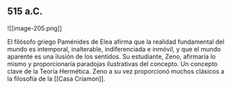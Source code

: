 ## 515 a.C. 
![[image-205.png]]

El filósofo griego Paménides de Elea afirma que la realidad fundamental del mundo es intemporal, inalterable, indiferenciada e inmóvil, y que el mundo aparente es una ilusión de los sentidos. Su estudiante, Zeno, afirmaría lo mismo y proporcionaría paradojas ilustrativas del concepto. Un concepto clave de la Teoría Hermética. Zeno a su vez proporcionó muchos clásicos a la filosofía de la [[Casa Criamon]].
